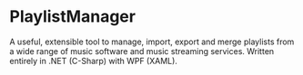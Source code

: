 # PlaylistManager
A useful, extensible tool to manage, import, export and merge playlists from a wide range of music software and music streaming services. Written entirely in .NET (C-Sharp) with WPF (XAML).
